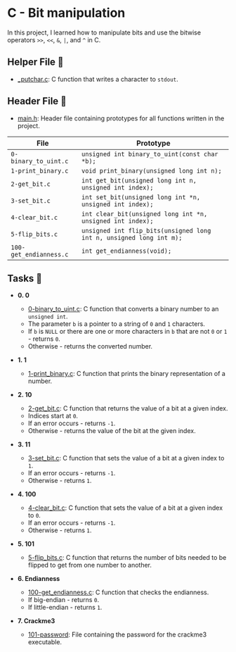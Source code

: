 # C - Bit manipulation

In this project, I learned how to manipulate bits and use the
bitwise operators `>>`, `<<`, `&`, `|`, and `^` in C.

## Helper File :raised_hands:

* [_putchar.c](./_putchar.c): C function that writes a character to `stdout`.

## Header File :file_folder:

* [main.h](./main.h): Header file containing prototypes for all
functions written in the project.

| File                   | Prototype                                                           |
| ---------------------- | ------------------------------------------------------------------- |
| `0-binary_to_uint.c`   | `unsigned int binary_to_uint(const char *b);`                       |
| `1-print_binary.c`     | `void print_binary(unsigned long int n);`                           |
| `2-get_bit.c`          | `int get_bit(unsigned long int n, unsigned int index);`             |
| `3-set_bit.c`          | `int set_bit(unsigned long int *n, unsigned int index);`            |
| `4-clear_bit.c`        | `int clear_bit(unsigned long int *n, unsigned int index);`          |
| `5-flip_bits.c`        | `unsigned int flip_bits(unsigned long int n, unsigned long int m);` |
| `100-get_endianness.c` | `int get_endianness(void);`                                         |

## Tasks :page_with_curl:

* **0. 0**
  * [0-binary_to_uint.c](./0-binary_to_uint.c): C function that converts a binary number
  to an `unsigned int`.
  * The parameter `b` is a pointer to a string of `0` and `1` characters.
  * If `b` is `NULL` or there are one or more characters in `b` that are
  not `0` or `1` - returns `0`.
  * Otherwise - returns the converted number.

* **1. 1**
  * [1-print_binary.c](./1-print_binary.c): C function that prints the binary representation
  of a number.

* **2. 10**
  * [2-get_bit.c](./2-get_bit.c): C function that returns the value of a bit at a
  given index.
  * Indices start at `0`.
  * If an error occurs - returns `-1`.
  * Otherwise - returns the value of the bit at the given index.

* **3. 11**
  * [3-set_bit.c](./3-set_bit.c): C function that sets the value of a bit at a given index
  to `1`.
  * If an error occurs - returns `-1`.
  * Otherwise - returns `1`.

* **4. 100**
  * [4-clear_bit.c](./4-clear_bit.c): C function that sets the value of a bit at
  a given index to `0`.
  * If an error occurs - returns `-1`.
  * Otherwise - returns `1`.

* **5. 101**
  * [5-flip_bits.c](./5-flip_bits.c): C function that returns the number of bits needed
  to be flipped to get from one number to another.

* **6. Endianness**
  * [100-get_endianness.c](./100-get_endianness.c): C function that checks the endianness.
  * If big-endian - returns `0`.
  * If little-endian - returns `1`.

* **7. Crackme3**
  * [101-password](./101-password): File containing the password for the
  crackme3 executable.

